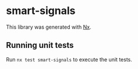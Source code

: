 # smart-signals

This library was generated with [Nx](https://nx.dev).

## Running unit tests

Run `nx test smart-signals` to execute the unit tests.
